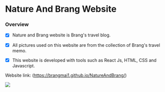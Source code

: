 # Nature And Brang Website

### Overview

- [x] Nature and Brang website is Brang's travel blog. 
- [X] All pictures used on this website are from the collection of Brang's travel memo. 
- [X] This website is developed with tools such as React Js, HTML, CSS and Javascript.


Website link: (https://brangmai1.github.io/NatureAndBrang/)

![](https://i.imgur.com/59c5aQp.jpg)

